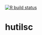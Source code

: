 <!-- badges: start -->
[![R build status](https://github.com/HughParsonage/hutilsc/workflows/R-CMD-check/badge.svg)](https://github.com/HughParsonage/hutilsc/actions)
<!-- badges: end -->


# hutilsc